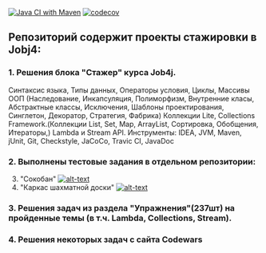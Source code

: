 [![Java CI with Maven](https://github.com/AJIEKCanderG/job4j_elementary/actions/workflows/maven.yml/badge.svg)](https://github.com/AJIEKCanderG/job4j_elementary/actions/workflows/maven.yml)
[![codecov](https://codecov.io/gh/AJIEKCanderG/job4j_elementary/branch/master/graph/badge.svg?token=1VWAEL7FVP)](https://codecov.io/gh/AJIEKCanderG/job4j_elementary)

## Репозиторий содержит проекты стажировки в Jobj4:

### 1. Решения блока "Стажер" курса Job4j.
Синтаксис языка, Типы данных, Операторы условия, Циклы, Массивы
ООП (Наследование, Инкапсуляция, Полиморфизм, Внутренние класы, Абстрактные классы, Исключения, Шаблоны проектирования, Синглетон, Декоратор, Стратегия, Фабрика)
Коллекции Lite, Collections Framework.(Коллекции List, Set, Map, ArrayList, Сортировка, Обобщения, Итераторы,)
Lambda и Stream API.
Инструменты: IDEA, JVM, Maven, jUnit, Git, Сheckstyle, JaCoCo, Travic CI, JavaDoc
 
### 2. Выполнены тестовые задания в отдельном репозитории: 
3. "Сокобан"  [![alt-text](https://img.shields.io/badge/-github-24292E?style=plastic&logo=github&logoColor=white-<Сокобан>-<COLOR>)](https://github.com/AJIEKCanderG/games_oop_javafx/tree/master/puzzle)&nbsp;&nbsp;
4. "Каркас шахматной доски" [![alt-text](https://img.shields.io/badge/-github-24292E?style=plastic&logo=github&logoColor=white)](https://github.com/AJIEKCanderG/games_oop_javafx/tree/master/chess)&nbsp;&nbsp;

### 3. Решения задач из раздела "Упражнения"(237шт) на пройденные темы (в т.ч. Lambda, Collections, Stream).
### 4. Решения некоторых задач с сайта Codewars
